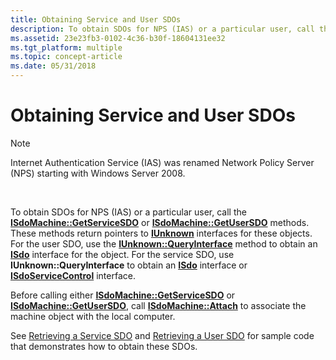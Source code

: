 ```yaml
---
title: Obtaining Service and User SDOs
description: To obtain SDOs for NPS (IAS) or a particular user, call the ISdoMachine GetServiceSDO or ISdoMachine GetUserSDO methods.
ms.assetid: 23e23fb3-0102-4c36-b30f-18604131ee32
ms.tgt_platform: multiple
ms.topic: concept-article
ms.date: 05/31/2018
---
```


# Obtaining Service and User SDOs

> [!Note]  
> Internet Authentication Service (IAS) was renamed Network Policy Server (NPS) starting with Windows Server 2008.

 

To obtain SDOs for NPS (IAS) or a particular user, call the [**ISdoMachine::GetServiceSDO**](/windows/desktop/api/sdoias/nf-sdoias-isdomachine-getservicesdo) or [**ISdoMachine::GetUserSDO**](/windows/desktop/api/sdoias/nf-sdoias-isdomachine-getusersdo) methods. These methods return pointers to [**IUnknown**](/windows/win32/api/unknwn/nn-unknwn-iunknown) interfaces for these objects. For the user SDO, use the [**IUnknown::QueryInterface**](/windows/win32/api/unknwn/nf-unknwn-iunknown-queryinterface(q)) method to obtain an [**ISdo**](/windows/desktop/api/sdoias/nn-sdoias-isdo) interface for the object. For the service SDO, use **IUnknown::QueryInterface** to obtain an [**ISdo**](/windows/desktop/api/sdoias/nn-sdoias-isdo) interface or [**ISdoServiceControl**](/windows/desktop/api/sdoias/nn-sdoias-isdoservicecontrol) interface.

Before calling either [**ISdoMachine::GetServiceSDO**](/windows/desktop/api/sdoias/nf-sdoias-isdomachine-getservicesdo) or [**ISdoMachine::GetUserSDO**](/windows/desktop/api/sdoias/nf-sdoias-isdomachine-getusersdo), call [**ISdoMachine::Attach**](/windows/desktop/api/sdoias/nf-sdoias-isdomachine-attach) to associate the machine object with the local computer.

See [Retrieving a Service SDO](/windows/desktop/Nps/sdo-retrieving-a-service-sdo) and [Retrieving a User SDO](/windows/desktop/Nps/sdo-retrieving-a-user-sdo) for sample code that demonstrates how to obtain these SDOs.

 

 
